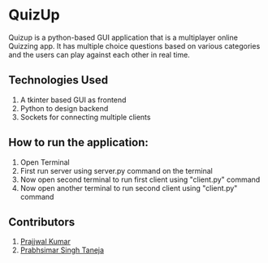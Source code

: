 # QuizUp
Quizup is a python-based GUI application that is a multiplayer online Quizzing app. It has multiple choice questions based on various categories and the users can play against each other in real time.

## Technologies Used
1.  A tkinter based GUI as frontend
2.  Python to design backend
3.  Sockets for connecting multiple clients


##  How to run the application:
1. Open Terminal
2. First run server using server.py command on the terminal
3. Now open second terminal to run first client using "client.py" command
4. Now open another terminal to run second client using "client.py" command

## Contributors 
1. [Prajjwal Kumar](https://github.com/Prajjwalkr1999)
2. [Prabhsimar Singh Taneja](https://github.com/prabhsimar100)

